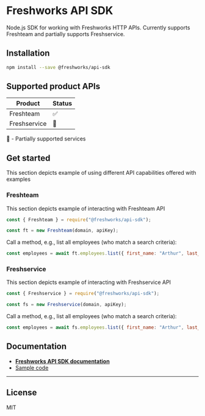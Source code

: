 # Freshworks API SDK

Node.js SDK for working with Freshworks HTTP APIs. Currently supports Freshteam and partially supports Freshservice.

## Installation

``` sh
npm install --save @freshworks/api-sdk
```

## Supported product APIs

| Product      | Status |
| ------------ | ------ |
| Freshteam    | ✅     |
| Freshservice | 🏁     |

🏁 - Partially supported services

## Get started

This section depicts example of using different API capabilities offered with examples

### Freshteam

This section depicts example of interacting with Freshteam API

```js
const { Freshteam } = require("@freshworks/api-sdk");

const ft = new Freshteam(domain, apiKey);
```

Call a method, e.g., list all employees (who match a search criteria):

```js
const employees = await ft.employees.list({ first_name: "Arthur", last_name: "Dent" });
```

### Freshservice

This section depicts example of interacting with Freshservice API

```js
const { Freshservice } = require("@freshworks/api-sdk");

const fs = new Freshservice(domain, apiKey);
```

Call a method, e.g., list all employees (who match a search criteria):

```js
const employees = await fs.employees.list({ first_name: "Arthur", last_name: "Dent" });
```

## Documentation

- [**Freshworks API SDK documentation**](https://developers.freshworks.com/api-sdk/)
- [Sample code](https://github.com/freshworks-developers/api-sdk-samples)

---

## License

MIT
